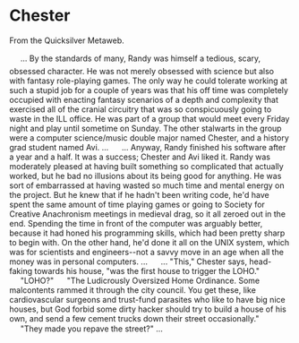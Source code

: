 
# Chester

From the Quicksilver Metaweb.


     ... By the standards of many, Randy was himself a tedious, scary, obsessed character. He was not merely obsessed with science but also with fantasy role-playing games. The only way he could tolerate working at such a stupid job for a couple of years was that his off time was completely occupied with enacting fantasy scenarios of a depth and complexity that exercised all of the cranial circuitry that was so conspicuously going to waste in the ILL office. He was part of a group that would meet every Friday night and play until sometime on Sunday. The other stalwarts in the group were a computer science/music double major named Chester, and a history grad student named Avi. ... 
     ... Anyway, Randy finished his software after a year and a half. It was a success; Chester and Avi liked it. Randy was moderately pleased at having built something so complicated that actually worked, but he bad no illusions about its being good for anything. He was sort of embarrassed at having wasted so much time and mental energy on the project. But he knew that if he hadn't been writing code, he'd have spent the same amount of time playing games or going to Society for Creative Anachronism meetings in medieval drag, so it all zeroed out in the end. Spending the time in front of the computer was arguably better, because it had honed his programming skills, which had been pretty sharp to begin with. On the other hand, he'd done it all on the UNIX system, which was for scientists and engineers--not a savvy move in an age when all the money was in personal computers. ...
     ... "This," Chester says, head-faking towards his house, "was the first house to trigger the LOHO."
     "LOHO?"
     "The Ludicrously Oversized Home Ordinance. Some malcontents rammed it through the city council. You get these, like cardiovascular surgeons and trust-fund parasites who like to have big nice houses, but God forbid some dirty hacker should try to build a house of his own, and send a few cement trucks down their street occasionally."
     "They made you repave the street?" ...
